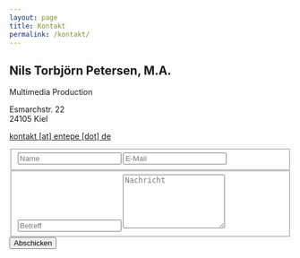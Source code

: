 ```yaml
---
layout: page
title: Kontakt
permalink: /kontakt/
---
```


<section class="contact">
    <div class="row">
        <div class="contact-wrap">
            <div class="info-wrap">
                <h2>Nils Torbjörn Petersen, M.A.</h2>
                <p>
                    Multimedia Production
                </p>
                <p>
                    Esmarchstr. 22<br />
                    24105 Kiel
                </p>
                <p>
                    <a href="javascript:linkTo_UnCryptMailto('nbjmup;lpoubluAfoufqf/ef');"><i class="fa fa-envelope"></i> kontakt [at] entepe [dot] de</a>
                </p>
            </div>
            <div class="form-wrap">
                <form action="//formspree.io/kontakt@entepe.de" method="POST" class="pure-form ajax-form">
                    <formbody>
                        <fieldset class="pure-group">
                            <input type="text" class="pure-input-1" placeholder="Name" name="name" required>
                            <input type="email" class="pure-input-1" placeholder="E-Mail" name="_replyto" required>
                        </fieldset>
                        <fieldset class="pure-group">
                            <input type="text" class="pure-input-1" placeholder="Betreff" name="_subject">
                            <textarea class="pure-input-1" placeholder="Nachricht" name="message" rows="6" required></textarea>
                        </fieldset>
                        <input type="text" class="pure-input-1" name="_gotcha" style="display:none">
                        <button type="submit" class="pure-button"><i class="fa fa-paper-plane-o"></i> Abschicken</button>
                    </formbody>
                </form>
            </div>
        </div>
    </div>
</section>

<script type="text/javascript"> <!--
    function UnCryptMailto( s )
    {
        var n = 0;
        var r = "";
        for( var i = 0; i < s.length; i++)
        {
            n = s.charCodeAt( i );
            if( n >= 8364 )
            {
                n = 128;
            }
            r += String.fromCharCode( n - 1 );
        }
        return r;
    }

    function linkTo_UnCryptMailto( s )
    {
        location.href=UnCryptMailto( s );
    }
// --> </script>
